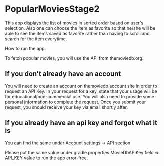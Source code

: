 # PopularMoviesStage2
This app displays the list of movies in sorted order based on user's selection. Also one can choose the item as favorite
so that he/she will be able to see the items saved as favorite rather than having to scroll and search for the item everytime.

How to run the app:

To fetch popular movies, you will use the API from themoviedb.org.

If you don’t already have an account
------------------------------------
You will need to create an account on themoviedb account site in order to request an API Key.
In your request for a key, state that your usage will be for educational/non-commercial use. You will
also need to provide some personal information to complete the request.
Once you submit your request, you should receive your key via email shortly after.

If you already have an api key and forgot what it is
----------------------------------------------------

You can find the same under Account settings -> API section

Please put the same value under gradle.properties MovieDbAPIKey field => API_KEY value to run the app error-free.
